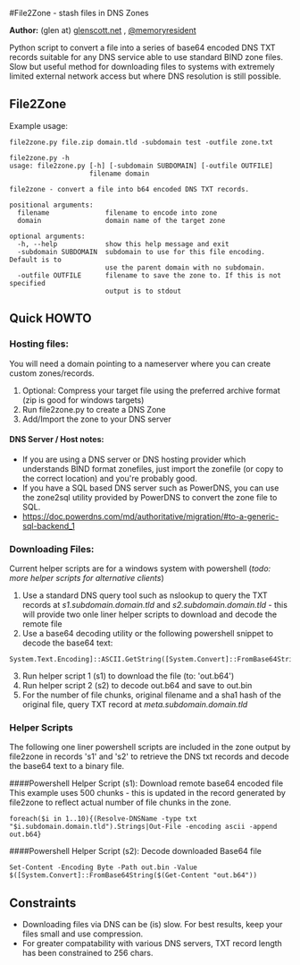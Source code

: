 #File2Zone - stash files in DNS Zones

**Author:** (glen at) [glenscott.net](https://www.glenscott.net) , [@memoryresident](https://twitter.com/memoryresident)

Python script to convert a file into a series of base64 encoded DNS TXT records suitable for any DNS service able to use standard BIND zone files. Slow but useful method for downloading files to systems with extremely limited external network access but where DNS resolution is still possible.

## File2Zone
Example usage:
```
file2zone.py file.zip domain.tld -subdomain test -outfile zone.txt
```
```
file2zone.py -h
usage: file2zone.py [-h] [-subdomain SUBDOMAIN] [-outfile OUTFILE]
                    filename domain

file2zone - convert a file into b64 encoded DNS TXT records.

positional arguments:
  filename              filename to encode into zone
  domain                domain name of the target zone

optional arguments:
  -h, --help            show this help message and exit
  -subdomain SUBDOMAIN  subdomain to use for this file encoding. Default is to
                        use the parent domain with no subdomain.
  -outfile OUTFILE      filename to save the zone to. If this is not specified
                        output is to stdout
```


## Quick HOWTO

### Hosting files:
You will need a domain pointing to a nameserver where you can create custom zones/records.

1. Optional: Compress your target file using the preferred archive format (zip is good for windows targets)
2. Run file2zone.py to create a DNS Zone
3. Add/Import the zone to your DNS server

#### DNS Server / Host notes:
* If you are using a DNS server or DNS hosting provider which understands BIND format zonefiles, just import the zonefile (or copy to the correct location) and you're probably good.
* If you have a SQL based DNS server such as PowerDNS, you can use the zone2sql utility provided by PowerDNS to convert the zone file to SQL.
 * https://doc.powerdns.com/md/authoritative/migration/#to-a-generic-sql-backend_1


### Downloading Files:

Current helper scripts are for a windows system with powershell (*todo: more helper scripts for alternative clients*)

1. Use a standard DNS query tool such as nslookup to query the TXT records at *s1.subdomain.domain.tld* and *s2.subdomain.domain.tld* - this will provide two onle liner helper scripts to download and decode the remote file
2. Use a base64 decoding utility or the following powershell snippet to decode the base64 text:
```
System.Text.Encoding]::ASCII.GetString([System.Convert]::FromBase64String("BASE64STRINGHERE"))
```
3. Run helper script 1 (s1) to download the file (to: 'out.b64')
4. Run helper script 2 (s2) to decode out.b64 and save to out.bin
5. For the number of file chunks, original filename and a sha1 hash of the original file, query TXT record at *meta.subdomain.domain.tld*

### Helper Scripts
The following one liner powershell scripts are included in the zone output by file2zone in records 's1' and 's2' to retrieve the DNS txt records and decode the base64 text to a binary file.

####Powershell Helper Script (s1): Download remote base64 encoded file
This example uses 500 chunks - this is updated in the record generated by file2zone to reflect actual number of file chunks in the zone.
```
foreach($i in 1..10){(Resolve-DNSName -type txt "$i.subdomain.domain.tld").Strings|Out-File -encoding ascii -append out.b64}
```
####Powershell Helper Script (s2): Decode downloaded Base64 file
```
Set-Content -Encoding Byte -Path out.bin -Value $([System.Convert]::FromBase64String($(Get-Content "out.b64"))
```

## Constraints
* Downloading files via DNS can be (is) slow.  For best results, keep your files small and use compression.
* For greater compatability with various DNS servers, TXT record length has been constrained to 256 chars.






